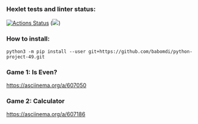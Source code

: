 ### Hexlet tests and linter status:
[![Actions Status](https://github.com/babomdi/python-project-49/workflows/hexlet-check/badge.svg)](https://github.com/babomdi/python-project-49/actions)
(<a href="https://codeclimate.com/github/babomdi/python-project-49/maintainability"><img src="https://api.codeclimate.com/v1/badges/07382531979df98f2737/maintainability" /></a>)

### How to install:
`python3 -m pip install --user git+https://github.com/babomdi/python-project-49.git`

### Game 1: Is Even?
https://asciinema.org/a/607050

### Game 2: Calculator
https://asciinema.org/a/607186

